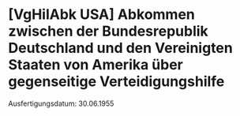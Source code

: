 # [VgHilAbk USA] Abkommen zwischen der Bundesrepublik Deutschland und den Vereinigten Staaten von Amerika über gegenseitige Verteidigungshilfe

Ausfertigungsdatum: 30.06.1955

 
